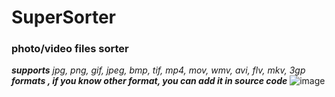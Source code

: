 # SuperSorter
### photo/video files sorter
***supports*** *jpg, png, gif, jpeg, bmp, tif, mp4, mov, wmv, avi, flv, mkv, 3gp* ***formats
, if you know other format, you can add it in source code***
![image](https://user-images.githubusercontent.com/74382366/159161356-ebd93df3-7847-4f53-b27b-822cf985fec9.png)
